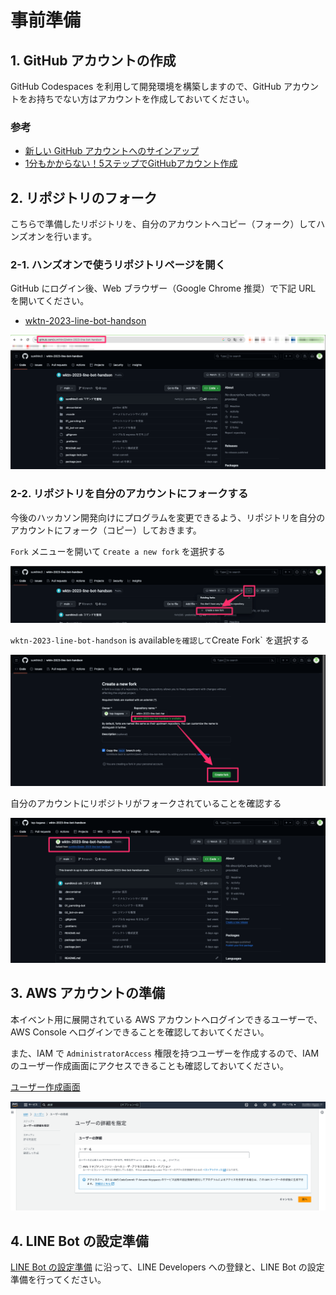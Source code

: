 # 事前準備

## 1. GitHub アカウントの作成

GitHub Codespaces を利用して開発環境を構築しますので、GitHub アカウントをお持ちでない方はアカウントを作成しておいてください。

### 参考

- [新しい GitHub アカウントへのサインアップ](https://docs.github.com/ja/get-started/signing-up-for-github/signing-up-for-a-new-github-account)
- [1分もかからない！5ステップでGitHubアカウント作成](https://reffect.co.jp/html/create_github_account_first_time/)

## 2. リポジトリのフォーク

こちらで準備したリポジトリを、自分のアカウントへコピー（フォーク）してハンズオンを行います。

### 2-1. ハンズオンで使うリポジトリページを開く

GitHub にログイン後、Web ブラウザー（Google Chrome 推奨）で下記 URL を開いてください。

- [wktn-2023-line-bot-handson](https://github.com/sumihiro3/wktn-2023-line-bot-handson)

![Fork](images/1_事前準備/2-1_OpenRepositoryPage.png)

### 2-2. リポジトリを自分のアカウントにフォークする

今後のハッカソン開発向けにプログラムを変更できるよう、リポジトリを自分のアカウントにフォーク（コピー）しておきます。

`Fork` メニューを開いて `Create a new fork` を選択する

![Fork](images/1_事前準備/2-2_ForkRepository.png)

`wktn-2023-line-bot-handson` is available` を確認して `Create Fork` を選択する

![Do fork](images/1_事前準備/2-2_DoForkRepository.png)

自分のアカウントにリポジトリがフォークされていることを確認する

![Fork done](images/1_事前準備/2-2_ForkRepositoryDone.png)

## 3. AWS アカウントの準備

本イベント用に展開されている AWS アカウントへログインできるユーザーで、AWS Console へログインできることを確認しておいてください。

また、IAM で `AdministratorAccess` 権限を持つユーザーを作成するので、IAM のユーザー作成画面にアクセスできることも確認しておいてください。

[ユーザー作成画面](https://us-east-1.console.aws.amazon.com/iam/home?region=ap-northeast-1#/users/create)

![IAM create User page](images/1_事前準備/3-1_IamUserPage.png)

## 4. LINE Bot の設定準備

[LINE Bot の設定準備](PREPARE_LINE_BOT.md) に沿って、LINE Developers への登録と、LINE Bot の設定準備を行ってください。
